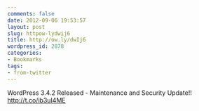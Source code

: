 ```yaml
---
comments: false
date: 2012-09-06 19:53:57
layout: post
slug: httpow-lydwij6
title: http://ow.ly/dwIj6
wordpress_id: 2878
categories:
- Bookmarks
tags:
- from-twitter
---
```


WordPress 3.4.2 Released - Maintenance and Security Update!! http://t.co/ib3uI4ME
